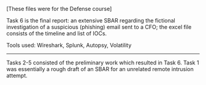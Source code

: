 [These files were for the Defense course]

Task 6 is the final report: an extensive SBAR regarding the fictional investigation of a suspicious (phishing) email sent to a CFO; the excel file consists of the timeline and list of IOCs. 

Tools used: Wireshark, Splunk, Autopsy, Volatility 

________________________________

Tasks 2-5 consisted of the preliminary work which resulted in Task 6. Task 1 was essentially a rough draft of an SBAR for an unrelated remote intrusion attempt.

